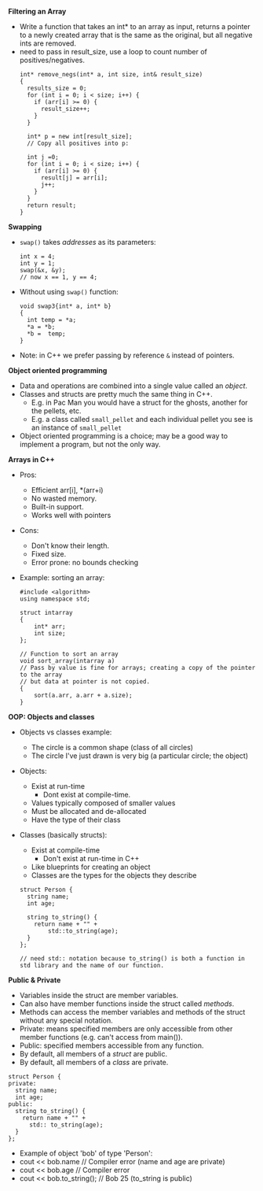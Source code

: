 **Filtering an Array**
- Write a function that takes an int* to an array as input, returns a pointer to a newly created array that is the same as the original, but all negative ints are removed.
- need to pass in result_size, use a loop to count number of positives/negatives.
  ```
  int* remove_negs(int* a, int size, int& result_size)
  {
    results_size = 0;
    for (int i = 0; i < size; i++) {
      if (arr[i] >= 0) {
        result_size++;
      }
    }
    
    int* p = new int[result_size];
    // Copy all positives into p:

    int j =0;
    for (int i = 0; i < size; i++) {
      if (arr[i] >= 0) {
        result[j] = arr[i];
        j++;
      }
    }
    return result;
  }
  ```
  
**Swapping**
- ``swap()`` takes *addresses* as its parameters:
  ```
  int x = 4;
  int y = 1;
  swap(&x, &y);
  // now x == 1, y == 4;
  ```
  
- Without using ``swap()``  function:
  ```
  void swap3{int* a, int* b}
  {
    int temp = *a;
    *a = *b;
    *b =  temp;
  }
  ```
- Note: in C++ we prefer passing by reference ``&`` instead of pointers.

**Object oriented programming**
- Data and operations are combined into a single value called an *object*.
- Classes and structs are pretty much the same thing in C++.
  - E.g. in Pac Man you would have a struct for the ghosts, another for the pellets, etc.
  - E.g. a class called ``small_pellet`` and each individual pellet you see is an instance of ``small_pellet``
- Object oriented programming is a choice; may be a good way to implement a program, but not the only way.

**Arrays in C++**
- Pros:
  - Efficient arr[i], *(arr+i)
  - No wasted memory.
  - Built-in support.
  - Works well with pointers
- Cons:
  - Don't know their length.
  - Fixed size.
  - Error prone: no bounds checking
 
- Example: sorting an array:
  ```
  #include <algorithm>
  using namespace std;
  
  struct intarray
  {
      int* arr;
      int size;
  };
  
  // Function to sort an array
  void sort_array(intarray a)
  // Pass by value is fine for arrays; creating a copy of the pointer to the array
  // but data at pointer is not copied.
  {
      sort(a.arr, a.arr + a.size);
  }
  ```
 
**OOP: Objects and classes**
- Objects vs classes example:
  - The circle is a common shape (class of all circles)
  - The circle I've just drawn is very big (a particular circle; the object)
- Objects:
  - Exist at run-time
    - Dont exist at compile-time.
  - Values typically composed of smaller values
  - Must be allocated and de-allocated
  - Have the type of their class
- Classes (basically structs):
  - Exist at compile-time
    - Don't exist at run-time in C++
  - Like blueprints for creating an object
  - Classes are the types for the objects they describe


  ```
  struct Person {
    string name;
    int age;

    string to_string() {
      return name + "" +
          std::to_string(age);
    }
  };

  // need std:: notation because to_string() is both a function in std library and the name of our function.
  ```
  
**Public & Private**
  - Variables inside the struct are member variables.
  - Can also have member functions inside the struct called *methods*.
  - Methods can access the member variables and methods of the struct without any special notation.
  - Private: means specified members are only accessible from other member functions (e.g. can't access from main()).
  - Public: specified members accessible from any function.
  - By default, all members of a *struct* are public.
  - By default, all members of a *class* are private.
  
  ```
  struct Person {
  private:
    string name;
    int age;
  public:
    string to_string() {
      return name + "" +
        std:: to_string(age);
    }
  };
  ```

  - Example of object 'bob' of type 'Person':
  - cout << bob.name // Compiler error (name and age are private)
  - cout << bob.age // Compiler error
  - cout << bob.to_string(); // Bob 25 (to_string is public)
  
  

    
